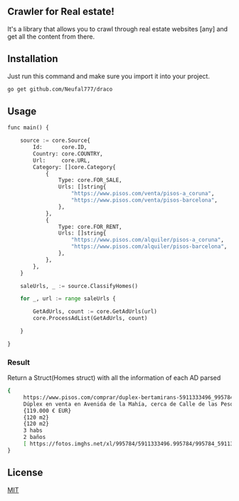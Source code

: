 ## Crawler for Real estate!

It's a library that allows you to crawl through real estate websites [any] and get all the content from there.

## Installation

Just run this command and make sure you import it into your project.

```bash
go get github.com/Neufal777/draco
```

## Usage

```python
func main() {

	source := core.Source{
		Id:      core.ID,
		Country: core.COUNTRY,
		Url:     core.URL,
		Category: []core.Category{
			{
				Type: core.FOR_SALE,
				Urls: []string{
					"https://www.pisos.com/venta/pisos-a_coruna",
					"https://www.pisos.com/venta/pisos-barcelona",
				},
			},
			{
				Type: core.FOR_RENT,
				Urls: []string{
					"https://www.pisos.com/alquiler/pisos-a_coruna",
					"https://www.pisos.com/alquiler/pisos-barcelona",
				},
			},
		},
	}

	saleUrls, _ := source.ClassifyHomes()

	for _, url := range saleUrls {

		GetAdUrls, count := core.GetAdUrls(url)
		core.ProcessAdList(GetAdUrls, count)

	}

}

```

### Result

Return a Struct(Homes struct) with all the information of each AD parsed
```bash
{ 
     https://www.pisos.com/comprar/duplex-bertamirans-5911333496_995784/
     Dúplex en venta en Avenida de la Mahía, cerca de Calle de las Pesqueiras Se vende piso en el centro de ,  a lado del supermercado y mercadona. Reformado, con ascensor, estancias amplias y luminosas. Listo para entrar. Planta baja: cocina amueblad...   
     {119.000 € EUR}
     {120 m2}
     {120 m2}
     3 habs
     2 baños 
     [ https://fotos.imghs.net/xl/995784/5911333496.995784/995784_5911333496_18_20200716200528618.jpg]
}
```

## License
[MIT](https://choosealicense.com/licenses/mit/)